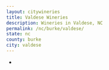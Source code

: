```yaml
---
layout: citywineries
title: Valdese Wineries
description: Wineries in Valdese, NC
permalink: /nc/burke/valdese/
state: nc
county: burke
city: valdese
---
```

-
